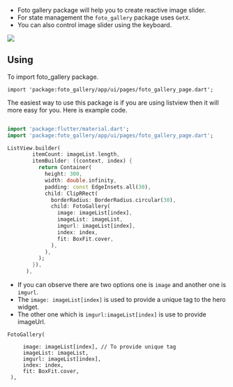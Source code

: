 - Foto gallery package will help you to create reactive image slider.
- For state management the `foto_gallery` package uses `GetX`.
- You can also control image slider using the keyboard.

![](https://github.com/pranay289/foto_gallery/blob/master/foto_gallery_gif.gif)


## Using

To import foto_gallery package.

```
import 'package:foto_gallery/app/ui/pages/foto_gallery_page.dart';
```
The easiest way to use this package is if you are using listview then it will more easy for you.
Here is example code.

```dart

import 'package:flutter/material.dart';
import 'package:foto_gallery/app/ui/pages/foto_gallery_page.dart';

ListView.builder(
        itemCount: imageList.length,
        itemBuilder: ((context, index) {
          return Container(
            height: 300,
            width: double.infinity,
            padding: const EdgeInsets.all(30),
            child: ClipRRect(
              borderRadius: BorderRadius.circular(30),
              child: FotoGallery(
                image: imageList[index],
                imageList: imageList,
                imgurl: imageList[index],
                index: index,
                fit: BoxFit.cover,
              ),
            ),
          );
        }),
      ),

```
- If you can observe there are two options one is `image` and another one is `imgurl`.
- The `image: imageList[index]` is used to provide a unique tag to the hero widget.
- The other one which is `imgurl:imageList[index]` is use to provide imageUrl.

```
FotoGallery(

     image: imageList[index], // To provide unique tag
     imageList: imageList,
     imgurl: imageList[index],
     index: index,
     fit: BoxFit.cover,
 ),
```


